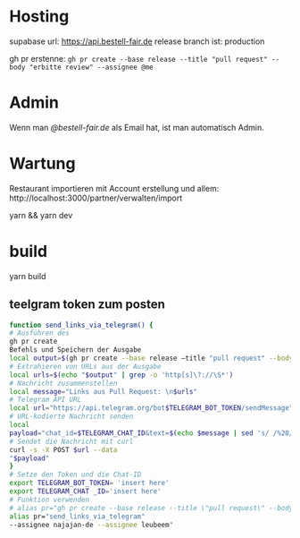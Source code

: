 # Hosting
supabase url:  https://api.bestell-fair.de
release branch ist: production

gh pr erstenne: `gh pr create --base release --title "pull request" --body "erbitte review" --assignee @me`

# Admin
Wenn man *@bestell-fair.de* als Email hat, ist man automatisch Admin.

# Wartung

Restaurant importieren mit Account erstellung und allem: http://localhost:3000/partner/verwalten/import


yarn && yarn dev

# build
yarn build
## teelgram token zum posten 
```sh
function send_links_via_telegram() {
# Ausführen des
gh pr create
Befehls und Speichern der Ausgabe
local output=$(gh pr create --base release —title "pull request" --body "erbitte review" --assignee najajan-de --assignee leubeem)
# Extrahieren von URLs aus der Ausgabe
local urls=$(echo "$output" | grep -o 'http[s]\?://\S*')
# Nachricht zusammenstellen
local message="Links aus Pull Request: \n$urls"
# Telegram API URL
local url="https://api.telegram.org/bot$TELEGRAM_BOT_TOKEN/sendMessage"
# URL-kodierte Nachricht senden
local
payload="chat_id=$TELEGRAM_CHAT_ID&text=$(echo $message | sed 's/ /%20/g' )&parse_mode=Markdown"
# Sendet die Nachricht mit curl
curl -s -X POST $url --data
"$payload"
}
# Setze den Token und die Chat-ID
export TELEGRAM_BOT_TOKEN= 'insert here'
export TELEGRAM_CHAT _ID='insert here'
# Funktion verwenden
# alias pr="gh pr create --base release --title \"pull request\" --body \"erbitte review\"
alias pr="send_links_via_telegram"
--assignee najajan-de --assignee leubeem"
```
